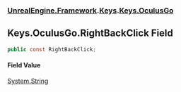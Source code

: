 ### [UnrealEngine.Framework](./UnrealEngine-Framework.md 'UnrealEngine.Framework').[Keys](./Keys.md 'UnrealEngine.Framework.Keys').[Keys.OculusGo](./Keys-OculusGo.md 'UnrealEngine.Framework.Keys.OculusGo')
## Keys.OculusGo.RightBackClick Field
  
```csharp
public const RightBackClick;
```
#### Field Value
[System.String](https://docs.microsoft.com/en-us/dotnet/api/System.String 'System.String')  
